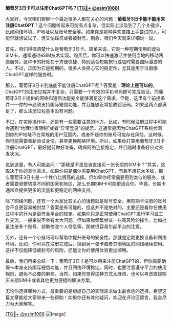 **葡萄牙3日卡可以注册ChatGPT吗？[[TG💪+ @esim1088](https://t.me/s/esim1088)]**

大家好，今天咱们聊聊一个最近很多人都在关心的问题：**葡萄牙3日卡能不能用来注册ChatGPT**？这个问题听起来可能有点复杂，但实际上涉及到了几个关键点，比如网络环境、IP地址以及账号安全等。如果你是那种喜欢直接上手尝试的人，可能早就想试试了，但又怕踩坑或者被封号。别急，咱们今天就来详细说一说。

首先，咱们得搞清楚什么是葡萄牙3日卡。简单来说，它是一种短期使用的虚拟SIM卡，通常通过eSIM技术实现。购买后，你可以快速激活并使用当地的移动网络服务。这种卡的好处在于方便快捷，特别适合短期旅行或临时需要国际漫游的人。不过，正因为它是短期的，很多人会担心它的稳定性，尤其是用于注册像ChatGPT这样的服务时。

那么，葡萄牙3日卡到底能不能注册ChatGPT呢？答案是：**理论上是可以的**。ChatGPT的注册过程并不复杂，只需要一个有效的手机号码即可完成验证。而葡萄牙3日卡提供的网络和短信功能完全能够满足这个需求。但是，这里有个前提条件——你的卡必须支持国际短信功能，并且能够正常接收验证码。如果这两点都满足了，那么注册过程基本没有问题。

不过，在实际操作中，还是有一些需要注意的地方。比如，有时候注册过程中可能会遇到“地理位置限制”或者“异常登录”的提示。这通常是因为ChatGPT系统检测到你的IP地址不在常规的用户范围内，或者怀疑你的账号可能存在风险。这时候，你可能需要重新验证身份，甚至更换网络环境。所以，如果你打算用葡萄牙3日卡注册ChatGPT，最好提前做好准备，确保网络连接稳定，并且随时准备好应对突发状况。

说到这里，有人可能会问：“那我是不是应该直接买一张长期的SIM卡？”其实，这取决于你的具体需求。如果你只是偶尔需要用ChatGPT，而且不想花太多钱，那么葡萄牙3日卡是一个性价比很高的选择。但如果你经常需要用到类似的服务，或者需要频繁切换不同的国家和地区，那么长期SIM卡可能更适合你。毕竟，长期卡通常会提供更多的流量和更稳定的网络支持。

除了网络问题，还有一个大家比较关心的话题就是账号安全。用短期卡注册的账号会不会更容易被封禁？答案是有可能的，但这并不是绝对的。主要还是看你在使用过程中的行为是否符合平台的规定。如果你只是正常使用ChatGPT进行学习或工作交流，一般来说不会有太大问题。但如果你频繁尝试一些高风险的操作，比如批量注册多个账号、频繁修改个人信息等，那就很容易引起平台的注意。

另外，还有一个小技巧可以帮助你提升账号的安全性。那就是定期更换设备和网络环境。比如，你可以在注册完成后，换到另一张卡或者其他地区的网络继续使用。这样不仅能降低被封号的风险，还能让你的使用体验更加顺畅。

最后，我们再来总结一下：葡萄牙3日卡是可以用来注册ChatGPT的，但你需要确保卡本身支持国际短信功能，并且网络环境稳定。同时，也要注意遵守平台的使用规则，避免不必要的麻烦。当然，如果你觉得这种方式太麻烦，也可以考虑直接购买长期SIM卡或者其他更为便捷的解决方案。

无论你选择哪种方式，最重要的是根据自己的实际需求做出最合适的选择。希望这篇文章能给大家带来一些帮助！如果你还有其他疑问，欢迎在评论区留言，我会尽力为大家解答。

[[TG💪+ @esim1088](https://t.me/s/esim1088) ![Image](https://i.postimg.cc/4NQfJmqS/Snipaste-2025-05-13-00-14-12.png)]